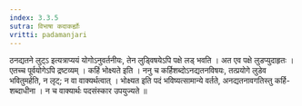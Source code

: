 ```yaml
---
index: 3.3.5
sutra: विभाषा कदाकर्ह्योः
vritti: padamanjari
---
```


 ठनद्यतने लुट्ऽ इत्यत्राप्ययं योगोऽनुवर्तनीयः, तेन लुड्विषयेऽपि पक्षे लड् भवति । अत एव पक्षे लुडप्युदाहृतः । एतच्च पूर्वयोगेऽपि द्रष्टव्यम् । कहिं भोक्ष्यते इति । ननु च कर्हिशब्दोऽनद्यतनविषयः, तत्प्रयोगे लुडेव भवितुमर्हति, न लृट्; न वा वाक्यर्थत्वात् । भोक्ष्यत इति पदं भविष्यत्सामान्ये वर्तते, अनद्यतनावगतिस्तु कर्हि-शब्दाधीना । न च वाक्यार्थः पदसंस्कार उपयुज्यते ॥